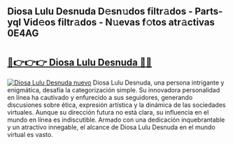 ## Diosa Lulu Desnuda D𝚎sn𝚞dos filtr𝚊dos - Parts-yql Vid𝚎os filtr𝚊dos - N𝚞evas f𝚘tos atr𝚊ctivas 0E4AG

# <h2><a href="http://mb5pz4.tromn.icu/?c=Diosa+Lulu+Desnuda">🔗👉👉👉 Diosa Lulu Desnuda 🔗🔗</a></h2>

[![Diosa Lulu Desnuda nuevo](https://i.imgur.com/pEAQMta.gif)](http://mb5pz4.tromn.icu/?c=Diosa+Lulu+Desnuda)
Diosa Lulu Desnuda, una persona intrigante y enigmática, desafía la categorización simple. Su innovadora personalidad en línea ha cautivado y enfurecido a sus seguidores, generando discusiones sobre ética, expresión artística y la dinámica de las sociedades virtuales. Aunque su dirección futura no está clara, su influencia en el mundo en línea es indiscutible. Armado con una dedicación inquebrantable y un atractivo innegable, el alcance de Diosa Lulu Desnuda en el mundo virtual es vasto.
